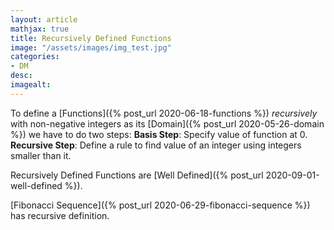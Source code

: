 ```yaml
---
layout: article
mathjax: true
title: Recursively Defined Functions
image: "/assets/images/img_test.jpg"
categories:
- DM
desc:   
imagealt: 
---
```


To define a [Functions]({% post_url 2020-06-18-functions %}) *recursively* with non-negative integers as its [Domain]({% post_url 2020-05-26-domain %}) we have to do two steps:
**Basis Step**: Specify value of function at 0.
**Recursive Step**: Define a rule to find value of an integer using integers smaller than it.

Recursively Defined Functions are [Well Defined]({% post_url 2020-09-01-well-defined %}).

[Fibonacci Sequence]({% post_url 2020-06-29-fibonacci-sequence %}) has recursive definition.